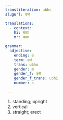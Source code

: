 ```yaml
---
transliteration: ubho
slugurl: उभो

translations:
  - context: 
    hi: खड़ा
    mr: ऊभा

grammar:
  adjective:
    ending: o
    term: उभो
    trans: ubho
    gender: m
    gender_f: उभी
    gender_f_trans: ubhi 
    number: s

---
```


<word-pos pos="adjective">

<word-meanings>

1. standing; upright
2. vertical
3. straight; erect

</word-meanings>

</word-pos>

